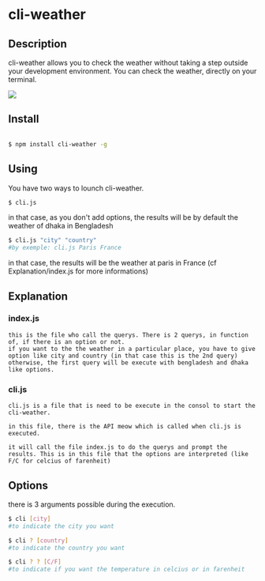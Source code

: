 # cli-weather

## Description 

cli-weather allows you to check the weather without taking a step outside your development environment. You can check the weather, directly on your terminal.

![](https://www.google.fr/search?q=cli+weather&safe=off&espv=2&biw=1366&bih=638&source=lnms&tbm=isch&sa=X&ved=0ahUKEwiNufCQkKnSAhVqJ8AKHWMICtYQ_AUICSgE#imgrc=N6U0NkmSXrQVtM:)

## Install 

```bash

$ npm install cli-weather -g

```

## Using

You have two ways to lounch cli-weather.

```bash
$ cli.js 
```
in that case, as you don't add options, the results will be by default the weather of dhaka in Bengladesh

```bash
$ cli.js "city" "country"
#by exemple: cli.js Paris France
```
in that case, the results will be the weather at paris in France (cf Explanation/index.js for more informations)


## Explanation 

### index.js

```
this is the file who call the querys. There is 2 querys, in function of, if there is an option or not.
if you want to the the weather in a particular place, you have to give option like city and country (in that case this is the 2nd query)
otherwise, the first query will be execute with bengladesh and dhaka like options.

```

### cli.js

```
cli.js is a file that is need to be execute in the consol to start the cli-weather.

in this file, there is the API meow which is called when cli.js is executed.

it will call the file index.js to do the querys and prompt the results. This is in this file that the options are interpreted (like F/C for celcius of farenheit)
```

## Options

there is 3 arguments possible during the execution.

```bash
$ cli [city]
#to indicate the city you want

$ cli ? [country]
#to indicate the country you want

$ cli ? ? [C/F]
#to indicate if you want the temperature in celcius or in farenheit
```

	

